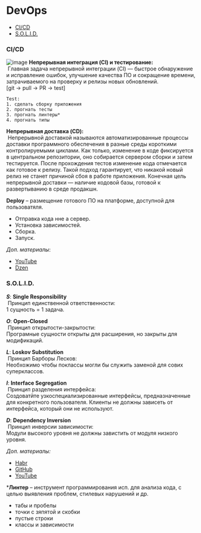# DevOps
- [CI/CD](#CI/CD)
- [S.O.L.I.D.](#S.O.L.I.D.)

### CI/CD
  ![image](https://github.com/DaniruBu/DevOps/assets/116013469/ec21ad99-5ef4-4794-8d2b-1dd998eb7dd6)
  **Непрерывная интеграция (CI) и тестирование:**\
     Главная задача непрерывной интеграции (CI) — быстрое обнаружение и исправление ошибок, улучшение качества ПО и сокращение времени, затрачиваемого на проверку и релизы новых обновлений.\
    [git -> pull -> PR -> test]

    Test:
    1. сделать сборку приложения
    2. прогнать тесты
    3. прогнать линтеры*
    4. прогнать типы
  
  **Непрерывная доставка (CD):**\
     Непрерывной доставкой называются автоматизированные процессы доставки программного обеспечения в разные среды короткими контролируемыми циклами. Как только, изменение в коде фиксируется в центральном репозитории, оно собирается сервером сборки и затем тестируется. После прохождения тестов изменение кода отмечается как готовое к релизу. Такой подход гарантирует, что никакой новый релиз не станет причиной сбоя в работе приложения. Конечная цель непрерывной доставки — наличие кодовой базы, готовой к развертыванию в среде продакшн.

  **Deploy** – размещение готового ПО на платформе, доступной для пользоватяля.
  - Отправка кода нне а сервер.
  - Установка зависимостей.
  - Сборка.
  - Запуск.

  _Доп. материалы_:
  * [YouTube](https://www.youtube.com/watch?v=ANj7qUgzNq4)
  * [Dzen](https://dzen.ru/a/YV_vAOzQHV9HA9Mo)

### S.O.L.I.D.

  _**S**_: **Single Responsibility**\
     Принцип единственной ответственности:\
      1 сущность = 1 задача.

 _**O**_: **Open-Closed**\
     Принцип открытости-закрытости:\
      Програмные сущности открыты для расширения, но закрыты для модификаций.

  _**L**_: **Loskov Substitution**\
     Принцип Барборы Лесков:\
     Необхожимо чтобы поклассы могли бы служить заменой для сових суперклассов.

  _**I**_: **Interface Segregation**\
    Принцип разделения интерфейса:\
     Создоватйте узкоспециализированные интерфейсы, предназначенные для конкретного пользователя. Клиенты не должны зависеть от интерфейса, который они не используют.

  _**D**_: **Dependency Inversion**\
     Принцип инверсии зависимости:\
     Модули высокого уровня не должны завистить от модуля низкого уровня.

  _Доп. материалы:_
  * [Habr](https://habr.com/ru/companies/otus/articles/651753/)
  * [GitHub](https://gist.github.com/novikov-nsa/0a1797717a531393ecf84d3d926846f2)
  * [YouTube](https://www.youtube.com/watch?v=TxZwqVTaCmA)

\***Линтер** – инструмент программирования исп. для анализа кода, с целью выявления проблем, стилевых нарушений и др.
  * табы и пробелы
  * точки с зяпятой и скобки
  * пустые строки
  * классы и зависимости